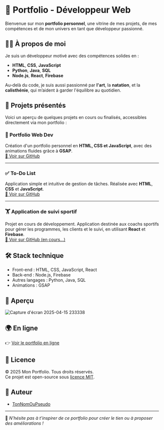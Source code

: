 # 🌟 Portfolio - Développeur Web

Bienvenue sur mon **portfolio personnel**, une vitrine de mes projets, de mes compétences et de mon univers en tant que développeur passionné.

## 🧑‍💻 À propos de moi

Je suis un développeur motivé avec des compétences solides en :

- **HTML**, **CSS**, **JavaScript**
- **Python**, **Java**, **SQL**
- **Node.js**, **React**, **Firebase**

Au-delà du code, je suis aussi passionné par **l'art**, la **natation**, et la **calisthénie**, qui m’aident à garder l'équilibre au quotidien.

## 🚀 Projets présentés

Voici un aperçu de quelques projets en cours ou finalisés, accessibles directement via mon portfolio :

### 🎨 Portfolio Web Dev
Création d'un portfolio personnel en **HTML, CSS et JavaScript**, avec des animations fluides grâce à **GSAP**.  
[🔗 Voir sur GitHub](#)

---

### ✅ To-Do List
Application simple et intuitive de gestion de tâches. Réalisée avec **HTML**, **CSS** et **JavaScript**.  
[🔗 Voir sur GitHub](#)

---

### 🏋️ Application de suivi sportif
Projet en cours de développement. Application destinée aux coachs sportifs pour gérer les programmes, les clients et le suivi, en utilisant **React** et **Firebase**.  
[🔗 Voir sur GitHub (en cours...)](#)

## 🛠️ Stack technique

- Front-end : HTML, CSS, JavaScript, React
- Back-end : Node.js, Firebase
- Autres langages : Python, Java, SQL
- Animations : GSAP

## 📸 Aperçu

![Capture d'écran 2025-04-15 233338](https://github.com/user-attachments/assets/3f6cc749-e754-4d0a-bdce-935a45189c8b)


## 🌍 En ligne

👉 [Voir le portfolio en ligne](https://Dead2309/mon-portfolio)

## 📄 Licence

© 2025 Mon Portfolio. Tous droits réservés.  
Ce projet est open-source sous [licence MIT](./LICENSE).

## 👤 Auteur

- [TonNomOuPseudo](https://github.com/Dead2309)

---

🔧 *N’hésite pas à t’inspirer de ce portfolio pour créer le tien ou à proposer des améliorations !*
